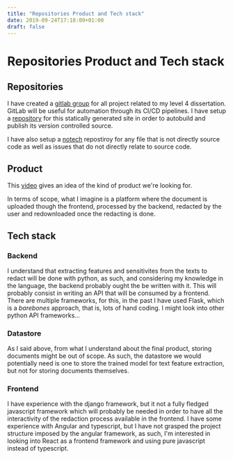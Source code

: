 ```yaml
---
title: "Repositories Product and Tech stack"
date: 2019-09-24T17:18:09+01:00
draft: false
---
```


# Repositories Product and Tech stack

## Repositories

I have created a [gitlab group](https://gitlab.com/visualising-sensitivity-classification-features) for all project related to my level 4 dissertation. GitLab will be useful for automation through its CI/CD pipelines. I have setup a [repository](https://gitlab.com/visualising-sensitivity-classification-features/logbook) for this statically generated site in order to autobuild and publish its version controlled source.

I have also setup a [notech](https://gitlab.com/visualising-sensitivity-classification-features/notech) repostiroy for any file that is not directly source code as well as issues that do not directly relate to source code.

## Product

This [video](https://www.youtube.com/watch?v=hLgwEs1KCdQ) gives an idea of the kind of product we're looking for.

In terms of scope, what I imagine is a platform where the document is uploaded though the frontend, processed by the backend, redacted by the user and redownloaded once the redacting is done.

## Tech stack

### Backend
I understand that extracting features and sensitivites from the texts to redact will be done with python, as such, and considering my knowledge in the language, the backend probably ought the be written with it. This will probably consist in writing an API that will be consumed by a frontend. There are multiple frameworks, for this, in the past I have used Flask, which is a *barebones* approach, that is, lots of hand coding. I might look into other python API frameworks...

### Datastore
As I said above, from what I understand about the final product, storing documents might be out of scope. As such, the datastore we would potentially need is one to store the trained model for text feature extraction, but not for storing documents themselves.

### Frontend

I have experience with the django framework, but it not a fully fledged javascript framework which will probably be needed in order to have all the interactivity of the redaction process available in the frontend. I have some experience with Angular and typescript, but I have not grasped the project structure imposed by the angular framework, as such, I'm interested in looking into React as a frontend framework and using pure javascript instead of typescript.
